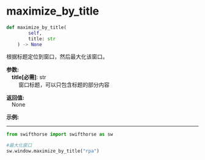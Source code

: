 # maximize_by_title

```python
def maximize_by_title(
        self, 
        title: str
    ) -> None
```  

根据标题定位到窗口，然后最大化该窗口。  

**参数:**  
    &emsp;**title[必需]**: str   
        &emsp;&emsp; 窗口标题，可以只包含标题的部分内容

**返回值:**  
    &emsp;None

**示例:**
***
```python
from swifthorse import swifthorse as sw

#最大化窗口
sw.window.maximize_by_title("rpa")

```